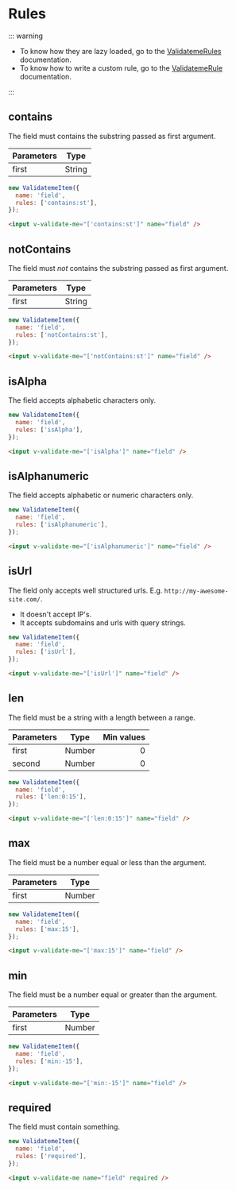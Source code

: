 # Rules

::: warning

- To know how they are lazy loaded, go to the [ValidatemeRules](/api/core/validateme-rules.html) documentation.
- To know how to write a custom rule, go to the [ValidatemeRule](/api/core/validateme-rule.html) documentation.

:::

## contains

The field must contains the substring passed as first argument.

| Parameters |  Type  |
| ---------- | :----: |
| first      | String |

<tabs>
<tab name="vanilla">

```js
new ValidatemeItem({
  name: 'field',
  rules: ['contains:st'],
});
```

</tab>
<tab name="vue">

```html
<input v-validate-me="['contains:st']" name="field" />
```

</tab>
</tabs>

## notContains

The field must _not_ contains the substring passed as first argument.

| Parameters |  Type  |
| ---------- | :----: |
| first      | String |

<tabs>
<tab name="vanilla">

```js
new ValidatemeItem({
  name: 'field',
  rules: ['notContains:st'],
});
```

</tab>
<tab name="vue">

```html
<input v-validate-me="['notContains:st']" name="field" />
```

</tab>
</tabs>

## isAlpha

The field accepts alphabetic characters only.

<tabs>
<tab name="vanilla">

```js
new ValidatemeItem({
  name: 'field',
  rules: ['isAlpha'],
});
```

</tab>
<tab name="vue">

```html
<input v-validate-me="['isAlpha']" name="field" />
```

</tab>
</tabs>

## isAlphanumeric

The field accepts alphabetic or numeric characters only.

<tabs>
<tab name="vanilla">

```js
new ValidatemeItem({
  name: 'field',
  rules: ['isAlphanumeric'],
});
```

</tab>
<tab name="vue">

```html
<input v-validate-me="['isAlphanumeric']" name="field" />
```

</tab>
</tabs>

## isUrl

The field only accepts well structured urls. E.g. `http://my-awesome-site.com/`.

- It doesn't accept IP's.
- It accepts subdomains and urls with query strings.

<tabs>
<tab name="vanilla">

```js
new ValidatemeItem({
  name: 'field',
  rules: ['isUrl'],
});
```

</tab>
<tab name="vue">

```html
<input v-validate-me="['isUrl']" name="field" />
```

</tab>
</tabs>

## len

The field must be a string with a length between a range.

| Parameters |  Type  | Min values |
| ---------- | :----: | ---------: |
| first      | Number |          0 |
| second     | Number |          0 |

<tabs>
<tab name="vanilla">

```js
new ValidatemeItem({
  name: 'field',
  rules: ['len:0:15'],
});
```

</tab>
<tab name="vue">

```html
<input v-validate-me="['len:0:15']" name="field" />
```

</tab>
</tabs>

## max

The field must be a number equal or less than the argument.

| Parameters |  Type  |
| ---------- | :----: |
| first      | Number |

<tabs>
<tab name="vanilla">

```js
new ValidatemeItem({
  name: 'field',
  rules: ['max:15'],
});
```

</tab>
<tab name="vue">

```html
<input v-validate-me="['max:15']" name="field" />
```

</tab>
</tabs>

## min

The field must be a number equal or greater than the argument.

| Parameters |  Type  |
| ---------- | :----: |
| first      | Number |

<tabs>
<tab name="vanilla">

```js
new ValidatemeItem({
  name: 'field',
  rules: ['min:-15'],
});
```

</tab>
<tab name="vue">

```html
<input v-validate-me="['min:-15']" name="field" />
```

</tab>
</tabs>

## required

The field must contain something.

<tabs>
<tab name="vanilla">

```js
new ValidatemeItem({
  name: 'field',
  rules: ['required'],
});
```

</tab>
<tab name="vue">

```html
<input v-validate-me name="field" required />
```

</tab>
</tabs>
